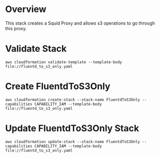 # Overview
This stack creates a Squid Proxy and allows s3 operations to go through this proxy.

# Validate Stack
`aws cloudformation validate-template --template-body file://fluentd_to_s3_only.yaml`

# Create FluentdToS3Only 
`aws cloudformation create-stack --stack-name FluentdToS3Only --capabilities CAPABILITY_IAM --template-body file://fluentd_to_s3_only.yaml`

# Update FluentdToS3Only Stack
`aws cloudformation update-stack --stack-name FluentdToS3Only --capabilities CAPABILITY_IAM --template-body file://fluentd_to_s3_only.yaml`
